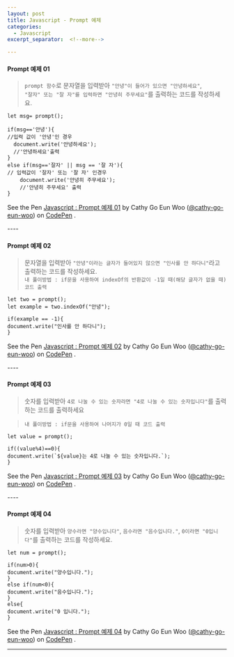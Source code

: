 ```yaml
---
layout: post
title: Javascript - Prompt 예제
categories:
  - Javascript
excerpt_separator:  <!--more-->

---
```


#### Prompt 예제 01

>  `prompt 함수`로 문자열을 입력받아 `"안녕"이 들어가 있으면 "안녕하세요"`,  
> `"잘자" 또는 "잘 자"를 입력하면 "안녕히 주무세요"`를 출력하는 코드를 작성하세요.

```
let msg= prompt();

if(msg=='안녕'){
//입력 값이 '안녕'인 경우
  document.write('안녕하세요');
  //'안녕하세요'출력
}
else if(msg=='잘자' || msg == '잘 자'){
// 입력값이 '잘자' 또는 '잘 자' 인경우
	document.write('안녕히 주무세요');
	//'안녕히 주무세요' 출력
}
```

<p data-height="361" data-theme-id="0" data-slug-hash="WKpydm" data-default-tab="js,result" data-user="cathy-go-eun-woo" data-pen-title="Javascript : Prompt 예제 01" data-preview="true" class="codepen">See the Pen <a href="https://codepen.io/cathy-go-eun-woo/pen/WKpydm/">Javascript : Prompt 예제 01</a> by Cathy Go Eun Woo (<a href="https://codepen.io/cathy-go-eun-woo">@cathy-go-eun-woo</a>) on <a href="https://codepen.io">CodePen</a> . </p>
<script src="https://static.codepen.io/assets/embed/ei.js"> </script>
----

#### Prompt 예제 02

> 문자열을 입력받아 `"안녕"이라는 글자가 들어있지 않으면 "인사를 안 하다니"`라고 출력하는 코드를 작성하세요.  
> `내 풀이방법 : if문을 사용하여 indexOf의 반환값이 -1일 때(해당 글자가 없을 때) 코드 출력`

```
let two = prompt();
let example = two.indexOf("안녕");

if(example == -1){
document.write("인사를 안 하다니");
}
```

<p data-height="301" data-theme-id="0" data-slug-hash="mjWKLL" data-default-tab="js,result" data-user="cathy-go-eun-woo" data-pen-title="Javascript : Prompt 예제 02" data-preview="true" class="codepen">See the Pen <a href="https://codepen.io/cathy-go-eun-woo/pen/mjWKLL/">Javascript : Prompt 예제 02</a> by Cathy Go Eun Woo (<a href="https://codepen.io/cathy-go-eun-woo">@cathy-go-eun-woo</a>) on <a href="https://codepen.io">CodePen</a> . </p>
<script src="https://static.codepen.io/assets/embed/ei.js"> </script>
----

#### Prompt 예제 03

> 숫자를 입력받아 `4로 나눌 수 있는 숫자라면 "4로 나눌 수 있는 숫자입니다"`를 출력하는 코드를 출력하세요  

> `내 풀이방법 : if문을 사용하여 나머지가 0일 때 코드 출력`

```
let value = prompt();

if((value%4)==0){
document.write(`${value}는 4로 나눌 수 있는 숫자입니다.`);
}
```

<p data-height="265" data-theme-id="0" data-slug-hash="NBpzzJ" data-default-tab="js,result" data-user="cathy-go-eun-woo" data-pen-title="Javascript : Prompt 예제 03" data-preview="true" class="codepen">See the Pen <a href="https://codepen.io/cathy-go-eun-woo/pen/NBpzzJ/">Javascript : Prompt 예제 03</a> by Cathy Go Eun Woo (<a href="https://codepen.io/cathy-go-eun-woo">@cathy-go-eun-woo</a>) on <a href="https://codepen.io">CodePen</a> . </p>
<script src="https://static.codepen.io/assets/embed/ei.js"> </script>
----

#### Prompt 예제 04

> 숫자를 입력받아 `양수라면 "양수입니다"`, `음수라면 "음수입니다."`, `0이라면 "0입니다"`를 출력하는 코드를 작성하세요.  

```
let num = prompt();

if(num>0){
document.write("양수입니다.");
}
else if(num<0){
document.write("음수입니다.");
}
else{
document.write("0 입니다.");
}
```

<p data-height="265" data-theme-id="0" data-slug-hash="XBMYPK" data-default-tab="js,result" data-user="cathy-go-eun-woo" data-pen-title="Javascript : Prompt 예제 04" data-preview="true" class="codepen">See the Pen <a href="https://codepen.io/cathy-go-eun-woo/pen/XBMYPK/">Javascript : Prompt 예제 04</a> by Cathy Go Eun Woo (<a href="https://codepen.io/cathy-go-eun-woo">@cathy-go-eun-woo</a>) on <a href="https://codepen.io">CodePen</a> . </p>
<script src="https://static.codepen.io/assets/embed/ei.js"> </script>

---
